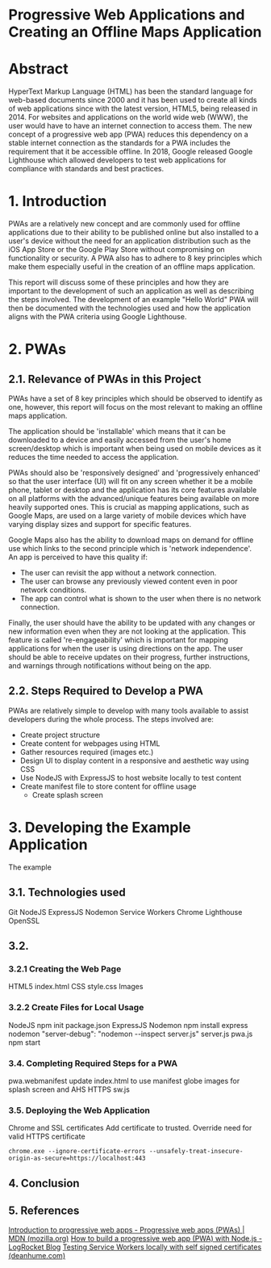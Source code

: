 # **Progressive Web Applications and Creating an Offline Maps Application**

# Abstract
HyperText Markup Language (HTML) has been the standard language for web-based documents since 2000 and it has been used to create all kinds of web applications since with the latest version, HTML5, being released in 2014. For websites and applications on the world wide web (WWW), the user would have to have an internet connection to access them. The new concept of a progressive web app (PWA) reduces this dependency on a stable internet connection as the standards for a PWA includes the requirement that it be accessible offline. In 2018, Google released Google Lighthouse which allowed developers to test web applications for compliance with standards and best practices.

# 1. Introduction
PWAs are a relatively new concept and are commonly used for offline applications due to their ability to be published online but also installed to a user's device without the need for an application distribution such as the iOS App Store or the Google Play Store without compromising on functionality or security. A PWA also has to adhere to 8 key principles which make them especially useful in the creation of an offline maps application.

This report will discuss some of these principles and how they are important to the development of such an application as well as describing the steps involved. The development of an example "Hello World" PWA will then be documented with the technologies used and how the application aligns with the PWA criteria using Google Lighthouse.

# 2. PWAs
## 2.1. Relevance of PWAs in this Project
PWAs have a set of 8 key principles which should be observed to identify as one, however, this report will focus on the most relevant to making an offline maps application.

The application should be 'installable' which means that it can be downloaded to a device and easily accessed from the user's home screen/desktop which is important when being used on mobile devices as it reduces the time needed to access the application.

PWAs should also be 'responsively designed' and 'progressively enhanced' so that the user interface (UI) will fit on any screen whether it be a mobile phone, tablet or desktop and the application has its core features available on all platforms with the advanced/unique features being available on more heavily supported ones. This is crucial as mapping applications, such as Google Maps, are used on a large variety of mobile devices which have varying display sizes and support for specific features.

Google Maps also has the ability to download maps on demand for offline use which links to the second principle which is 'network independence'. An app is perceived to have this quality if:
* The user can revisit the app without a network connection.
* The user can browse any previously viewed content even in poor network conditions.
* The app can control what is shown to the user when there is no network connection.

Finally, the user should have the ability to be updated with any changes or new information even when they are not looking at the application. This feature is called 're-engageability' which is important for mapping applications for when the user is using directions on the app. The user should be able to receive updates on their progress, further instructions, and warnings through notifications without being on the app.

## 2.2. Steps Required to Develop a PWA
PWAs are relatively simple to develop with many tools available to assist developers during the whole process. The steps involved are:
* Create project structure
* Create content for webpages using HTML
* Gather resources required (images etc.)
* Design UI to display content in a responsive and aesthetic way using CSS
* Use NodeJS with ExpressJS to host website locally to test content
* Create manifest file to store content for offline usage
    * Create splash screen

# 3. Developing the Example Application
The example 
## 3.1. Technologies used

Git
NodeJS
ExpressJS
Nodemon
Service Workers
Chrome
    Lighthouse
OpenSSL

## 3.2. 

### 3.2.1 Creating the Web Page
HTML5
    index.html
CSS
    style.css
Images

### 3.2.2 Create Files for Local Usage
NodeJS
npm init
package.json
ExpressJS
Nodemon
npm install express nodemon
"server-debug": "nodemon --inspect server.js"
server.js
pwa.js
npm start

### 3.4. Completing Required Steps for a PWA
pwa.webmanifest
update index.html to use manifest
globe images for splash screen and AHS
HTTPS
sw.js

### 3.5. Deploying the Web Application
Chrome and SSL certificates
Add certificate to trusted.
Override need for valid HTTPS certificate

```
chrome.exe --ignore-certificate-errors --unsafely-treat-insecure-origin-as-secure=https://localhost:443
```

## 4. Conclusion

## 5. References
[Introduction to progressive web apps - Progressive web apps (PWAs) | MDN (mozilla.org)](https://developer.mozilla.org/en-US/docs/Web/Progressive_web_apps/Introduction#:~:text=An%20app%20could%20be%20considered,app%20is%2C%20such%20as%20Lighthouse.)
[How to build a progressive web app (PWA) with Node.js - LogRocket Blog](https://blog.logrocket.com/how-to-build-a-progressive-web-app-pwa-with-node-js/)
[Testing Service Workers locally with self signed certificates (deanhume.com)](https://deanhume.com/testing-service-workers-locally-with-self-signed-certificates/)
